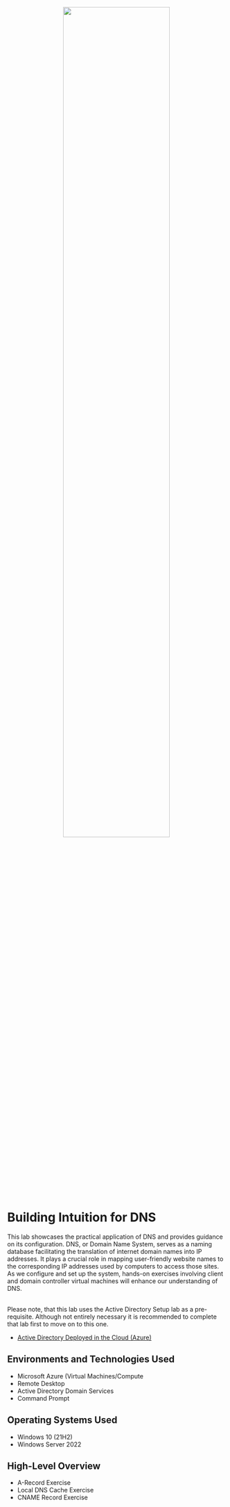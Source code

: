 <p align="center">
<img src="https://imgur.com/RJc1AiF.png" height = 70% width = 70%/>
</p>

<h1>Building Intuition for DNS</h1>
This lab showcases the practical application of DNS and provides guidance on its configuration. DNS, or Domain Name System, serves as a naming database facilitating the translation of internet domain names into IP addresses. It plays a crucial role in mapping user-friendly website names to the corresponding IP addresses used by computers to access those sites. As we configure and set up the system, hands-on exercises involving client and domain controller virtual machines will enhance our understanding of DNS.

</br>Please note, that this lab uses the Active Directory Setup lab as a pre-requisite. Although not entirely necessary it is recommended to complete that lab first to move on to this one.

  - [Active Directory Deployed in the Cloud (Azure)](https://github.com/andrewkhun/configure-ad)

<h2>Environments and Technologies Used</h2>

- Microsoft Azure (Virtual Machines/Compute
- Remote Desktop
- Active Directory Domain Services
- Command Prompt

<h2>Operating Systems Used</h2>

- Windows 10 (21H2)
- Windows Server 2022

<h2>High-Level Overview</h2>

- A-Record Exercise
- Local DNS Cache Exercise
- CNAME Record Exercise

